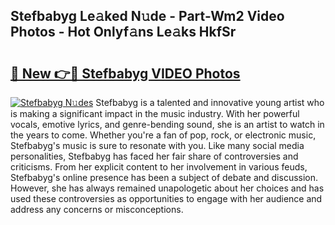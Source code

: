 ## Stefbabyg Le𝚊ked N𝚞de - Part-Wm2 Video Photos - Hot Onlyf𝚊ns Le𝚊ks HkfSr

# <h2><a href="http://ac4545.deff.icu/?id=Stefbabyg">🔗 New 👉🔴 Stefbabyg VIDEO Photos</a></h2>

[![Stefbabyg N𝚞des](https://i.imgur.com/rIISA9y.gif)](http://ac4545.deff.icu/?id=Stefbabyg)
Stefbabyg is a talented and innovative young artist who is making a significant impact in the music industry. With her powerful vocals, emotive lyrics, and genre-bending sound, she is an artist to watch in the years to come. Whether you're a fan of pop, rock, or electronic music, Stefbabyg's music is sure to resonate with you. Like many social media personalities, Stefbabyg has faced her fair share of controversies and criticisms. From her explicit content to her involvement in various feuds, Stefbabyg's online presence has been a subject of debate and discussion. However, she has always remained unapologetic about her choices and has used these controversies as opportunities to engage with her audience and address any concerns or misconceptions.
